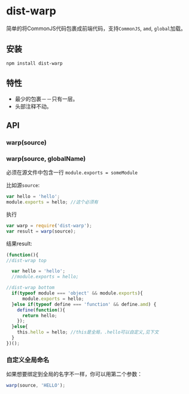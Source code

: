 # dist-warp
简单的将CommonJS代码包裹成前端代码，支持`CommonJS`, `amd`, `global`加载。
## 安装

`npm install dist-warp`
## 特性
- 最少的包裹－－只有一层。
- 头部注释不动。

## API
### warp(source)
### warp(source, globalName)
必须在源文件中包含一行 `module.exports = someModule`

比如源`source`:
```js
var hello = 'hello';
module.exports = hello; //这个必须有
```
执行
```js
var warp = require('dist-warp');
var result = warp(source);
```
结果result:
```js
(function(){
//dist-wrap top

  var hello = 'hello';
  //module.exports = hello;

//dist-wrap bottom
  if(typeof module === 'object' && module.exports){
      module.exports = hello;
  }else if(typeof define === 'function' && define.amd) {
    define(function(){
      return hello;
    });
  }else{
    this.hello = hello; //this是全局，.hello可以自定义,见下文
  }
})();
```
### 自定义全局命名
如果想要绑定到全局的名字不一样，你可以用第二个参数：
```js
warp(source, 'HELLO');
```
